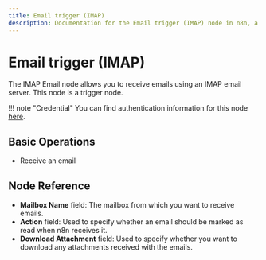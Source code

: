 ```yaml
---
title: Email trigger (IMAP)
description: Documentation for the Email trigger (IMAP) node in n8n, a workflow automation platform. Includes guidance on usage, and links to examples.
---
```


# Email trigger (IMAP)

The IMAP Email node allows you to receive emails using an IMAP email server. This node is a trigger node.

!!! note "Credential"
    You can find authentication information for this node [here](/integrations/builtin/credentials/imap/).


## Basic Operations

- Receive an email

## Node Reference

- **Mailbox Name** field: The mailbox from which you want to receive emails.
- **Action** field: Used to specify whether an email should be marked as read when n8n receives it.
- **Download Attachment** field: Used to specify whether you want to download any attachments received with the emails.

